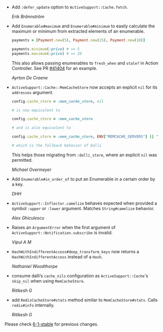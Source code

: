 - Add `:defer_update` option to `ActiveSupport::Cache.fetch`.

  _Erik Brännström_

- Add `Enumerable#maximum` and `Enumerable#minimum` to easily calculate the maximum or minimum from extracted
  elements of an enumerable.

  ```ruby
  payments = [Payment.new(5), Payment.new(15), Payment.new(10)]

  payments.minimum(:price) # => 5
  payments.maximum(:price) # => 20
  ```

  This also allows passing enumerables to `fresh_when` and `stale?` in Action Controller.
  See PR [#41404](https://github.com/rails/rails/pull/41404) for an example.

  _Ayrton De Craene_

- `ActiveSupport::Cache::MemCacheStore` now accepts an explicit `nil` for its `addresses` argument.

  ```ruby
  config.cache_store = :mem_cache_store, nil

  # is now equivalent to

  config.cache_store = :mem_cache_store

  # and is also equivalent to

  config.cache_store = :mem_cache_store, ENV["MEMCACHE_SERVERS"] || "localhost:11211"

  # which is the fallback behavior of Dalli
  ```

  This helps those migrating from `:dalli_store`, where an explicit `nil` was permitted.

  _Michael Overmeyer_

- Add `Enumerable#in_order_of` to put an Enumerable in a certain order by a key.

  _DHH_

- `ActiveSupport::Inflector.camelize` behaves expected when provided a symbol `:upper` or `:lower` argument. Matches
  `String#camelize` behavior.

  _Alex Ghiculescu_

- Raises an `ArgumentError` when the first argument of `ActiveSupport::Notification.subscribe` is
  invalid.

  _Vipul A M_

- `HashWithIndifferentAccess#deep_transform_keys` now returns a `HashWithIndifferentAccess` instead of a `Hash`.

  _Nathaniel Woodthorpe_

- consume dalli’s `cache_nils` configuration as `ActiveSupport::Cache`'s `skip_nil` when using `MemCacheStore`.

  _Ritikesh G_

- add `RedisCacheStore#stats` method similar to `MemCacheStore#stats`. Calls `redis#info` internally.

  _Ritikesh G_

Please check [6-1-stable](https://github.com/rails/rails/blob/6-1-stable/activesupport/CHANGELOG.md) for previous changes.
